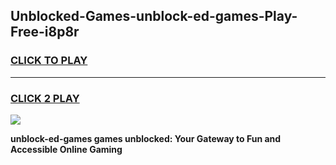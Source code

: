 
## Unblocked-Games-unblock-ed-games-Play-Free-i8p8r
<h3>
<a href="https://premium76.site?title=unblock-ed-games&ref=17A">CLICK TO PLAY</a></h3>
<hr>

<h3>
<a href="https://premium76.site?title=unblock-ed-games&ref=17A">CLICK 2 PLAY</a>
  
</h3>

<a href="https://premium76.site?title=unblock-ed-games&ref=17A"><img src="https://clearcache.store/games.png"></a>


**unblock-ed-games games unblocked: Your Gateway to Fun and Accessible Online Gaming**
